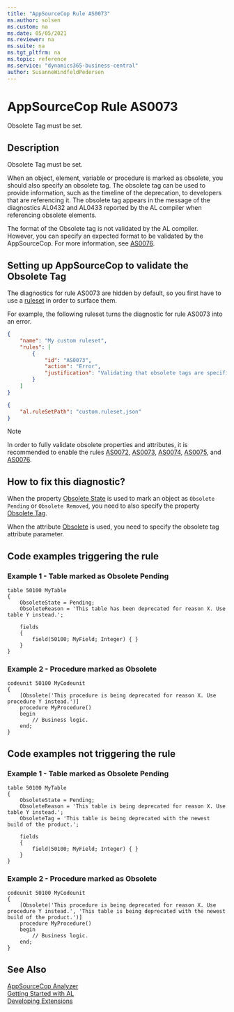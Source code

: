 ```yaml
---
title: "AppSourceCop Rule AS0073"
ms.author: solsen
ms.custom: na
ms.date: 05/05/2021
ms.reviewer: na
ms.suite: na
ms.tgt_pltfrm: na
ms.topic: reference
ms.service: "dynamics365-business-central"
author: SusanneWindfeldPedersen
---
```

[//]: # (START>DO_NOT_EDIT)
[//]: # (IMPORTANT:Do not edit any of the content between here and the END>DO_NOT_EDIT.)
[//]: # (Any modifications should be made in the .xml files in the ModernDev repo.)
# AppSourceCop Rule AS0073
Obsolete Tag must be set.

## Description
Obsolete Tag must be set.

[//]: # (IMPORTANT: END>DO_NOT_EDIT)

When an object, element, variable or procedure is marked as obsolete, you should also specify an obsolete tag. The obsolete tag can be used to provide information, such as the timeline of the deprecation, to developers that are referencing it. The obsolete tag appears in the message of the diagnostics AL0432 and AL0433 reported by the AL compiler when referencing obsolete elements.

The format of the Obsolete tag is not validated by the AL compiler. However, you can specify an expected format to be validated by the AppSourceCop. For more information, see [AS0076](appsourcecop-as0076-obsoletetagformatnotallowed.md).

## Setting up AppSourceCop to validate the Obsolete Tag

The diagnostics for rule AS0073 are hidden by default, so you first have to use a [ruleset](../devenv-rule-set-syntax-for-code-analysis-tools.md) in order to surface them.

For example, the following ruleset turns the diagnostic for rule AS0073 into an error.

```json
{
    "name": "My custom ruleset",
    "rules": [
        {
            "id": "AS0073",
            "action": "Error",
            "justification": "Validating that obsolete tags are specified is important"
        }
    ]
}
```

```json
{
    "al.ruleSetPath": "custom.ruleset.json"
}
```

> [!NOTE]  
> In order to fully validate obsolete properties and attributes, it is recommended to enable the rules [AS0072](appsourcecop-as0072-obsoletetagpreviousversionnotallowed.md), [AS0073](appsourcecop-as0073-obsoletetagmissingnotallowed.md), [AS0074](appsourcecop-as0074-obsoletetagdifferentfrombaselinenotallowed.md), [AS0075](appsourcecop-as0075-obsoletereasonmissingnotallowed.md), and [AS0076](appsourcecop-as0076-obsoletetagformatnotallowed.md).

## How to fix this diagnostic?

When the property [Obsolete State](../properties/devenv-obsoletestate-property.md) is used to mark an object as `Obsolete Pending` or `Obsolete Removed`, you need to also specify the property [Obsolete Tag](../properties/devenv-obsoletetag-property.md).

When the attribute [Obsolete](../methods/devenv-obsolete-attribute.md) is used, you need to specify the obsolete tag attribute parameter.


## Code examples triggering the rule

### Example 1 - Table marked as Obsolete Pending

```AL
table 50100 MyTable
{
    ObsoleteState = Pending;
    ObsoleteReason = 'This table has been deprecated for reason X. Use table Y instead.';

    fields
    {
        field(50100; MyField; Integer) { }
    }
}
```

### Example 2 - Procedure marked as Obsolete

```AL
codeunit 50100 MyCodeunit
{
    [Obsolete('This procedure is being deprecated for reason X. Use procedure Y instead.')]
    procedure MyProcedure()
    begin
        // Business logic.
    end;
}
```

## Code examples not triggering the rule

### Example 1 - Table marked as Obsolete Pending

```AL
table 50100 MyTable
{
    ObsoleteState = Pending;
    ObsoleteReason = 'This table is being deprecated for reason X. Use table Y instead.';
    ObsoleteTag = 'This table is being deprecated with the newest build of the product.';

    fields
    {
        field(50100; MyField; Integer) { }
    }
}
```

### Example 2 - Procedure marked as Obsolete

```AL
codeunit 50100 MyCodeunit
{
    [Obsolete('This procedure is being deprecated for reason X. Use procedure Y instead.', 'This table is being deprecated with the newest build of the product.')]
    procedure MyProcedure()
    begin
        // Business logic.
    end;
}
```

## See Also  
[AppSourceCop Analyzer](appsourcecop.md)  
[Getting Started with AL](../devenv-get-started.md)  
[Developing Extensions](../devenv-dev-overview.md)  
